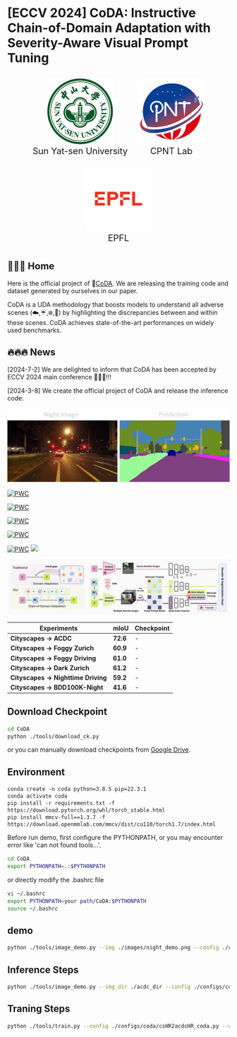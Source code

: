 # [ECCV 2024] CoDA: Instructive Chain-of-Domain Adaptation with Severity-Aware Visual Prompt Tuning 

<div style="text-align: center;">
  <figure style="display: inline-block; margin: 10px;">
    <img src="images/sysu_logo.png" alt="图片1" width="150px" height="150px">
    <figcaption style="font-size: 20px;">Sun Yat-sen University</figcaption>
  </figure>
  <figure style="display: inline-block; margin: 10px;">
    <img src="images/CPNT_logo.png" alt="图片2" width="150px" height="150px">
    <figcaption style="font-size: 20px;">CPNT Lab</figcaption>
  </figure>
  <figure style="display: inline-block; margin: 10px;">
    <img src="images/EPFL_logo.png" alt="图片3" width="150px" height="150px">
    <figcaption style="font-size: 20px;">EPFL</figcaption>
  </figure>
</div>


## 🌟🌟🌟 Home
Here is the official project of 🎻[CoDA](). We are releasing the training code and dataset generated by ourselves in our paper.

CoDA is a UDA methodology that boosts models to understand all adverse scenes (☁️,☔,❄️,&#x1F319;) by highlighting the discrepancies between and within these scenes.
CoDA achieves state-of-the-art performances on widely used benchmarks.
## 🔥🔥🔥 News
[2024-7-2] We are delighted to inform that CoDA has been accepted by ECCV 2024 main conference 🎉🎉🎉!!!

[2024-3-8] We create the official project of CoDA and release the inference code.


![night](images/demo1.png)

[![PWC](https://img.shields.io/endpoint.svg?url=https://paperswithcode.com/badge/coda-instructive-chain-of-domain-adaptation/domain-adaptation-on-cityscapes-to)](https://paperswithcode.com/sota/domain-adaptation-on-cityscapes-to?p=coda-instructive-chain-of-domain-adaptation)

[![PWC](https://img.shields.io/endpoint.svg?url=https://paperswithcode.com/badge/coda-instructive-chain-of-domain-adaptation/domain-adaptation-on-cityscapes-to-1)](https://paperswithcode.com/sota/domain-adaptation-on-cityscapes-to-1?p=coda-instructive-chain-of-domain-adaptation)

[![PWC](https://img.shields.io/endpoint.svg?url=https://paperswithcode.com/badge/coda-instructive-chain-of-domain-adaptation/domain-adaptation-on-cityscapes-to-acdc)](https://paperswithcode.com/sota/domain-adaptation-on-cityscapes-to-acdc?p=coda-instructive-chain-of-domain-adaptation)

[![PWC](https://img.shields.io/endpoint.svg?url=https://paperswithcode.com/badge/coda-instructive-chain-of-domain-adaptation/semantic-segmentation-on-nighttime-driving)](https://paperswithcode.com/sota/semantic-segmentation-on-nighttime-driving?p=coda-instructive-chain-of-domain-adaptation)

[![PWC](https://img.shields.io/endpoint.svg?url=https://paperswithcode.com/badge/coda-instructive-chain-of-domain-adaptation/semantic-segmentation-on-dark-zurich)](https://paperswithcode.com/sota/semantic-segmentation-on-dark-zurich?p=coda-instructive-chain-of-domain-adaptation)
<a href="" target='_blank'><img src="https://visitor-badge.laobi.icu/badge?page_id=Cuzyoung.CoDA&left_color=%23DFA3CB&right_color=%23CEE75F"> </a> 
<!-- 
 ![visitors](https://visitor-badge.glitch.me/badge?page_id=Cuzyoung.CoDA&left_color=%23DFA3CB&right_color=%23CEE75F) -->

![CoDA](images/Architec.png)

| Experiments | mIoU | Checkpoint |
|-|-|-|
|**Cityscapes $\rightarrow$ ACDC**|**72.6**|-|
|**Cityscapes $\rightarrow$ Foggy Zurich**|**60.9**|-|
|**Cityscapes $\rightarrow$ Foggy Driving**|**61.0**|-|
|**Cityscapes $\rightarrow$ Dark Zurich**|**61.2**|-|
|**Cityscapes $\rightarrow$ Nighttime Driving**|**59.2**|-|
|**Cityscapes $\rightarrow$ BDD100K-Night**|**41.6**|-|

## Download Checkpoint
```bash
cd CoDA
python ./tools/download_ck.py
```
or you can manually download checkpoints from [Google Drive](https://drive.google.com/drive/folders/1NKfgJZtLGXpqs7zKvI8KpKpJmTYCRtyB?usp=drive_link).

## Environment
```
conda create -n coda python=3.8.5 pip=22.3.1
conda activate coda
pip install -r requirements.txt -f https://download.pytorch.org/whl/torch_stable.html
pip install mmcv-full==1.3.7 -f https://download.openmmlab.com/mmcv/dist/cu110/torch1.7/index.html
```
Before run demo, first configure the PYTHONPATH, or you may encounter error like 'can not found tools...'.
```bash
cd CoDA
export PYTHONPATH=.:$PYTHONPATH
```
or directly modify the .bashrc file
```bash
vi ~/.bashrc
export PYTHONPATH=your path/CoDA:$PYTHONPATH
source ~/.bashrc
```

## demo
```bash
python ./tools/image_demo.py --img ./images/night_demo.png --config ./configs/coda/csHR2acdcHR_coda.py --checkpoint ./pretrained/CoDA_cs2acdc.pth
```
## Inference Steps
```bash
python ./tools/image_demo.py --img_dir ./acdc_dir --config ./configs/coda/csHR2acdcHR_coda.py --checkpoint ./pretrained/CoDA_cs2acdc.pth --out_dir ./workdir/cs2acdc
```
## Traning Steps
```bash
python ./tools/train.py --config ./configs/coda/csHR2acdcHR_coda.py --work-dir ./workdir/cs2acdc
```
